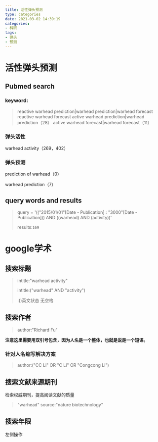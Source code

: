 ```yaml
---
title: 活性弹头预测
type: categories
date: 2021-03-02 14:39:19
categories: 
- 科研
tags: 
- 弹头
- 预测
---
```


# 活性弹头预测

## Pubmed search

### keyword: 

> reactive warhead prediction|warhead prediction|warhead forecast
> reactive warhead forecast
> active warhead prediction|warhead prediction（28）
> active warhead forecast|warhead forecast（11）

### 弹头活性

warhead activity（269，402）

### 弹头预测

prediction of warhead（0）

warhead prediction（7）

## query words and results

> query = '(("2015/01/01"[Date - Publication] : "3000"[Date - Publication])) AND ((warhead) AND (activity))'
>
> results:`169`

# google学术

## 搜索标题

> intitle:"warhead activity"
>
> intitle:("warhead" AND "activity")
>
> :()英文状态 无空格

## 搜索作者

> author:"Richard Fu"

**注意这里需要用双引号包含，因为人名是一个整体，也就是说是一个短语。**

### 针对人名缩写解决方案

> author:("CC Li" OR "C Li" OR "Congcong Li")

## 搜索文献来源期刊

检索权威期刊，提高阅读文献的质量

> "warhead" source:"nature biotechnology"

## 搜索年限

左侧操作